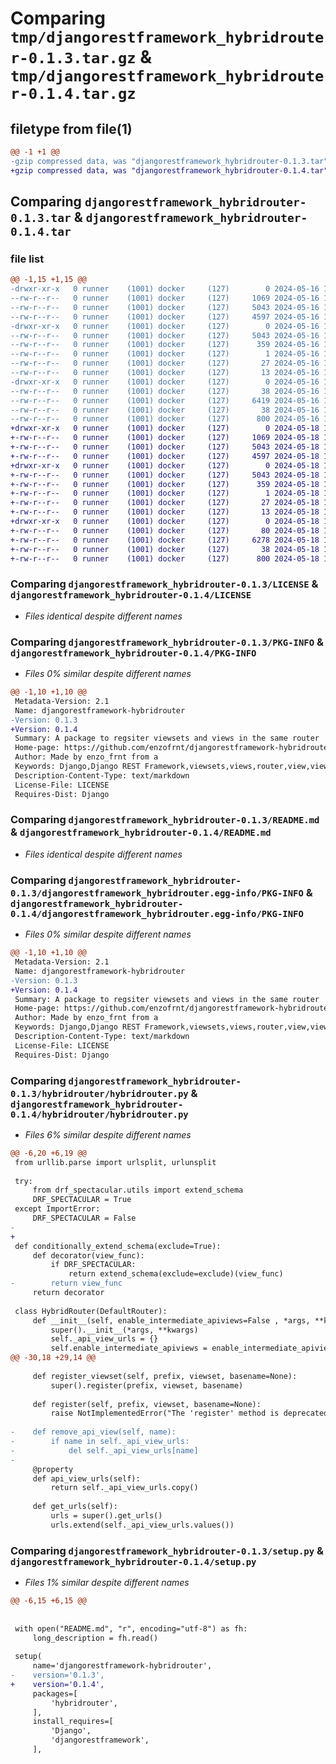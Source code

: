 # Comparing `tmp/djangorestframework_hybridrouter-0.1.3.tar.gz` & `tmp/djangorestframework_hybridrouter-0.1.4.tar.gz`

## filetype from file(1)

```diff
@@ -1 +1 @@
-gzip compressed data, was "djangorestframework_hybridrouter-0.1.3.tar", last modified: Thu May 16 13:34:06 2024, max compression
+gzip compressed data, was "djangorestframework_hybridrouter-0.1.4.tar", last modified: Sat May 18 19:25:12 2024, max compression
```

## Comparing `djangorestframework_hybridrouter-0.1.3.tar` & `djangorestframework_hybridrouter-0.1.4.tar`

### file list

```diff
@@ -1,15 +1,15 @@
-drwxr-xr-x   0 runner    (1001) docker     (127)        0 2024-05-16 13:34:06.551944 djangorestframework_hybridrouter-0.1.3/
--rw-r--r--   0 runner    (1001) docker     (127)     1069 2024-05-16 13:34:02.000000 djangorestframework_hybridrouter-0.1.3/LICENSE
--rw-r--r--   0 runner    (1001) docker     (127)     5043 2024-05-16 13:34:06.551944 djangorestframework_hybridrouter-0.1.3/PKG-INFO
--rw-r--r--   0 runner    (1001) docker     (127)     4597 2024-05-16 13:34:02.000000 djangorestframework_hybridrouter-0.1.3/README.md
-drwxr-xr-x   0 runner    (1001) docker     (127)        0 2024-05-16 13:34:06.551944 djangorestframework_hybridrouter-0.1.3/djangorestframework_hybridrouter.egg-info/
--rw-r--r--   0 runner    (1001) docker     (127)     5043 2024-05-16 13:34:06.000000 djangorestframework_hybridrouter-0.1.3/djangorestframework_hybridrouter.egg-info/PKG-INFO
--rw-r--r--   0 runner    (1001) docker     (127)      359 2024-05-16 13:34:06.000000 djangorestframework_hybridrouter-0.1.3/djangorestframework_hybridrouter.egg-info/SOURCES.txt
--rw-r--r--   0 runner    (1001) docker     (127)        1 2024-05-16 13:34:06.000000 djangorestframework_hybridrouter-0.1.3/djangorestframework_hybridrouter.egg-info/dependency_links.txt
--rw-r--r--   0 runner    (1001) docker     (127)       27 2024-05-16 13:34:06.000000 djangorestframework_hybridrouter-0.1.3/djangorestframework_hybridrouter.egg-info/requires.txt
--rw-r--r--   0 runner    (1001) docker     (127)       13 2024-05-16 13:34:06.000000 djangorestframework_hybridrouter-0.1.3/djangorestframework_hybridrouter.egg-info/top_level.txt
-drwxr-xr-x   0 runner    (1001) docker     (127)        0 2024-05-16 13:34:06.551944 djangorestframework_hybridrouter-0.1.3/hybridrouter/
--rw-r--r--   0 runner    (1001) docker     (127)       38 2024-05-16 13:34:02.000000 djangorestframework_hybridrouter-0.1.3/hybridrouter/__init__.py
--rw-r--r--   0 runner    (1001) docker     (127)     6419 2024-05-16 13:34:02.000000 djangorestframework_hybridrouter-0.1.3/hybridrouter/hybridrouter.py
--rw-r--r--   0 runner    (1001) docker     (127)       38 2024-05-16 13:34:06.551944 djangorestframework_hybridrouter-0.1.3/setup.cfg
--rw-r--r--   0 runner    (1001) docker     (127)      800 2024-05-16 13:34:02.000000 djangorestframework_hybridrouter-0.1.3/setup.py
+drwxr-xr-x   0 runner    (1001) docker     (127)        0 2024-05-18 19:25:12.030407 djangorestframework_hybridrouter-0.1.4/
+-rw-r--r--   0 runner    (1001) docker     (127)     1069 2024-05-18 19:25:08.000000 djangorestframework_hybridrouter-0.1.4/LICENSE
+-rw-r--r--   0 runner    (1001) docker     (127)     5043 2024-05-18 19:25:12.030407 djangorestframework_hybridrouter-0.1.4/PKG-INFO
+-rw-r--r--   0 runner    (1001) docker     (127)     4597 2024-05-18 19:25:08.000000 djangorestframework_hybridrouter-0.1.4/README.md
+drwxr-xr-x   0 runner    (1001) docker     (127)        0 2024-05-18 19:25:12.030407 djangorestframework_hybridrouter-0.1.4/djangorestframework_hybridrouter.egg-info/
+-rw-r--r--   0 runner    (1001) docker     (127)     5043 2024-05-18 19:25:12.000000 djangorestframework_hybridrouter-0.1.4/djangorestframework_hybridrouter.egg-info/PKG-INFO
+-rw-r--r--   0 runner    (1001) docker     (127)      359 2024-05-18 19:25:12.000000 djangorestframework_hybridrouter-0.1.4/djangorestframework_hybridrouter.egg-info/SOURCES.txt
+-rw-r--r--   0 runner    (1001) docker     (127)        1 2024-05-18 19:25:12.000000 djangorestframework_hybridrouter-0.1.4/djangorestframework_hybridrouter.egg-info/dependency_links.txt
+-rw-r--r--   0 runner    (1001) docker     (127)       27 2024-05-18 19:25:12.000000 djangorestframework_hybridrouter-0.1.4/djangorestframework_hybridrouter.egg-info/requires.txt
+-rw-r--r--   0 runner    (1001) docker     (127)       13 2024-05-18 19:25:12.000000 djangorestframework_hybridrouter-0.1.4/djangorestframework_hybridrouter.egg-info/top_level.txt
+drwxr-xr-x   0 runner    (1001) docker     (127)        0 2024-05-18 19:25:12.030407 djangorestframework_hybridrouter-0.1.4/hybridrouter/
+-rw-r--r--   0 runner    (1001) docker     (127)       80 2024-05-18 19:25:08.000000 djangorestframework_hybridrouter-0.1.4/hybridrouter/__init__.py
+-rw-r--r--   0 runner    (1001) docker     (127)     6278 2024-05-18 19:25:08.000000 djangorestframework_hybridrouter-0.1.4/hybridrouter/hybridrouter.py
+-rw-r--r--   0 runner    (1001) docker     (127)       38 2024-05-18 19:25:12.030407 djangorestframework_hybridrouter-0.1.4/setup.cfg
+-rw-r--r--   0 runner    (1001) docker     (127)      800 2024-05-18 19:25:08.000000 djangorestframework_hybridrouter-0.1.4/setup.py
```

### Comparing `djangorestframework_hybridrouter-0.1.3/LICENSE` & `djangorestframework_hybridrouter-0.1.4/LICENSE`

 * *Files identical despite different names*

### Comparing `djangorestframework_hybridrouter-0.1.3/PKG-INFO` & `djangorestframework_hybridrouter-0.1.4/PKG-INFO`

 * *Files 0% similar despite different names*

```diff
@@ -1,10 +1,10 @@
 Metadata-Version: 2.1
 Name: djangorestframework-hybridrouter
-Version: 0.1.3
+Version: 0.1.4
 Summary: A package to regsiter viewsets and views in the same router
 Home-page: https://github.com/enzofrnt/djangorestframework-hybridrouter
 Author: Made by enzo_frnt from a 
 Keywords: Django,Django REST Framework,viewsets,views,router,view,viewset
 Description-Content-Type: text/markdown
 License-File: LICENSE
 Requires-Dist: Django
```

### Comparing `djangorestframework_hybridrouter-0.1.3/README.md` & `djangorestframework_hybridrouter-0.1.4/README.md`

 * *Files identical despite different names*

### Comparing `djangorestframework_hybridrouter-0.1.3/djangorestframework_hybridrouter.egg-info/PKG-INFO` & `djangorestframework_hybridrouter-0.1.4/djangorestframework_hybridrouter.egg-info/PKG-INFO`

 * *Files 0% similar despite different names*

```diff
@@ -1,10 +1,10 @@
 Metadata-Version: 2.1
 Name: djangorestframework-hybridrouter
-Version: 0.1.3
+Version: 0.1.4
 Summary: A package to regsiter viewsets and views in the same router
 Home-page: https://github.com/enzofrnt/djangorestframework-hybridrouter
 Author: Made by enzo_frnt from a 
 Keywords: Django,Django REST Framework,viewsets,views,router,view,viewset
 Description-Content-Type: text/markdown
 License-File: LICENSE
 Requires-Dist: Django
```

### Comparing `djangorestframework_hybridrouter-0.1.3/hybridrouter/hybridrouter.py` & `djangorestframework_hybridrouter-0.1.4/hybridrouter/hybridrouter.py`

 * *Files 6% similar despite different names*

```diff
@@ -6,20 +6,19 @@
 from urllib.parse import urlsplit, urlunsplit
 
 try:
     from drf_spectacular.utils import extend_schema
     DRF_SPECTACULAR = True
 except ImportError:
     DRF_SPECTACULAR = False
-
+    
 def conditionally_extend_schema(exclude=True):
     def decorator(view_func):
         if DRF_SPECTACULAR:
             return extend_schema(exclude=exclude)(view_func)
-        return view_func
     return decorator
 
 class HybridRouter(DefaultRouter):    
     def __init__(self, enable_intermediate_apiviews=False , *args, **kwargs):
         super().__init__(*args, **kwargs)
         self._api_view_urls = {}
         self.enable_intermediate_apiviews = enable_intermediate_apiviews
@@ -30,18 +29,14 @@
         
     def register_viewset(self, prefix, viewset, basename=None):
         super().register(prefix, viewset, basename)
     
     def register(self, prefix, viewset, basename=None):
         raise NotImplementedError("The 'register' method is deprecated. Use 'register_viewset' instead.")
 
-    def remove_api_view(self, name):
-        if name in self._api_view_urls:
-            del self._api_view_urls[name]
-
     @property
     def api_view_urls(self):
         return self._api_view_urls.copy()
 
     def get_urls(self):
         urls = super().get_urls()
         urls.extend(self._api_view_urls.values())
```

### Comparing `djangorestframework_hybridrouter-0.1.3/setup.py` & `djangorestframework_hybridrouter-0.1.4/setup.py`

 * *Files 1% similar despite different names*

```diff
@@ -6,15 +6,15 @@
 
 
 with open("README.md", "r", encoding="utf-8") as fh:
     long_description = fh.read()
 
 setup(
     name='djangorestframework-hybridrouter',
-    version='0.1.3',
+    version='0.1.4',
     packages=[
         'hybridrouter',
     ],
     install_requires=[
         'Django',
         'djangorestframework',
     ],
```

